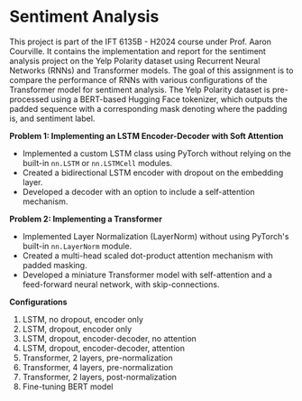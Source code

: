 # Sentiment Analysis



This project is part of the IFT 6135B - H2024 course under Prof. Aaron Courville. It contains the implementation and report for the sentiment analysis project on the Yelp Polarity dataset using Recurrent Neural Networks (RNNs) and Transformer models.  The goal of this assignment is to compare the performance of RNNs with various configurations of the Transformer model for sentiment analysis. The Yelp Polarity dataset is pre-processed using a BERT-based Hugging Face tokenizer, which outputs the padded sequence with a corresponding mask denoting where the padding is, and sentiment label.

**Problem 1: Implementing an LSTM Encoder-Decoder with Soft Attention**

- Implemented a custom LSTM class using PyTorch without relying on the built-in `nn.LSTM` or `nn.LSTMCell` modules.
- Created a bidirectional LSTM encoder with dropout on the embedding layer.
- Developed a decoder with an option to include a self-attention mechanism.

**Problem 2: Implementing a Transformer**

- Implemented Layer Normalization (LayerNorm) without using PyTorch's built-in `nn.LayerNorm` module.
- Created a multi-head scaled dot-product attention mechanism with padded masking.
- Developed a miniature Transformer model with self-attention and a feed-forward neural network, with skip-connections.


**Configurations**

1. LSTM, no dropout, encoder only
2. LSTM, dropout, encoder only
3. LSTM, dropout, encoder-decoder, no attention
4. LSTM, dropout, encoder-decoder, attention
5. Transformer, 2 layers, pre-normalization
6. Transformer, 4 layers, pre-normalization 
7. Transformer, 2 layers, post-normalization
8. Fine-tuning BERT model
